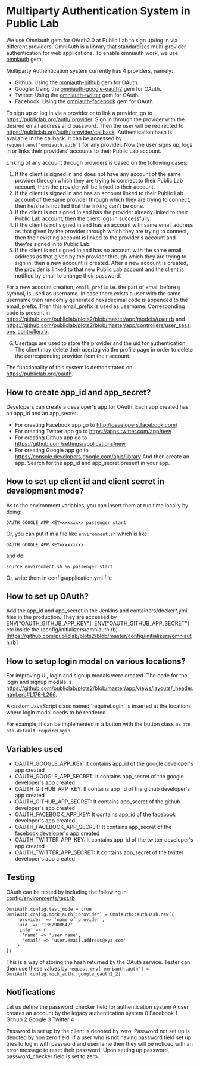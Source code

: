 # Multiparty Authentication System in Public Lab

We use Omniauth gem for OAuth2.0 at Public Lab to sign up/log in via different providers. OmniAuth is a library that standardizes multi-provider authentication for web applications. To enable omniauth work, we use [omniauth](https://github.com/omniauth/omniauth) gem.

Multiparty Authentication system currently has 4 providers, namely:
* Github: Using the [omniauth-github](https://github.com/omniauth/omniauth-github) gem for OAuth.
* Google: Using the [omniauth-google-oauth2](https://github.com/zquestz/omniauth-google-oauth2) gem for OAuth.
* Twitter: Using the [omniauth-twitter](https://github.com/arunagw/omniauth-twitter) gem for OAuth.
* Facebook: Using the [omniauth-facebook](https://github.com/mkdynamic/omniauth-facebook) gem for OAuth.

To sign up or log in via a provider or to link a provider, go to https://publiclab.org/auth/:provider. Sign in through the provider with the desired email address and password. Then the user will be redirected to https://publiclab.org/auth/:provider/callback. Authentication hash is available in the callback. It can be accessed by `request.env['omniauth.auth']` for any provider. Now the user signs up, logs in or links their providers' accounts to their Public Lab account.

Linking of any account through providers is based on the following cases:
1) If the client is signed in and does not have any account of the same provider through which they are trying to connect to their Public Lab account, then the provider will be linked to their account.
2) If the client is signed in and has an account linked to their Public Lab account of the same provider through which they are trying to connect, then he/she is notified that the linking can't be done.
3) If the client is not signed in and has the provider already linked to their Public Lab account, then the client logs in successfully.
4) If the client is not signed in and has an account with same email address as that given by the provider through which they are trying to connect, then their existing account is linked to the provider's account and they're signed in to Public Lab.
5) If the client is not signed in and has no account with the same email address as that given by the provider through which they are trying to sign in, then a new account is created. After a new account is created, the provider is linked to that new Public Lab account and the client is notified by email to change their password.

For a new account creation, `email_prefix` i.e. the part of email before `@` symbol, is used as username. In case there exists a user with the same username then randomly generated hexadecimal code is appended to the email_prefix. Then this email_prefix is used as username.
Corresponding code is present in https://github.com/publiclab/plots2/blob/master/app/models/user.rb and https://github.com/publiclab/plots2/blob/master/app/controllers/user_sessions_controller.rb.

6) Usertags are used to store the provider and the uid for authentication. The client may delete their usertag via the profile page in order to delete the corresponding provider from their account.

The functionality of this system is demonstrated on https://publiclab.org/oauth.  

## How to create app_id and app_secret?

Developers can create a developer's app for OAuth. Each app created has an app_id and an app_secret.
* For creating Facebook app go to http://developers.facebook.com/
* For creating Twitter app go to https://apps.twitter.com/app/new
* For creating Github app go to https://github.com/settings/applications/new
* For creating Google app go to https://console.developers.google.com/apis/library
And then create an app. Search for the app_id and app_secret present in your app.

## How to set up client id and client secret in development mode?

As to the environment variables, you can insert them at run time locally by doing:

```
OAUTH_GOOGLE_APP_KEY=xxxxxxxx passenger start
```

Or, you can put it in a file like `environment.sh` which is like:

```
OAUTH_GOOGLE_APP_KEY=xxxxxxxx
```

and do:

```
source environment.sh && passenger start
```

Or, write them in config/application.yml file

## How to set up OAuth?

Add the app_id and app_secret in the Jenkins and containers/docker*.yml files in the production.
They are accessed by ENV["OAUTH_GITHUB_APP_KEY"], ENV["OAUTH_GITHUB_APP_SECRET"] etc inside the (config/initializers/omniauth.rb)[https://github.com/publiclab/plots2/blob/master/config/initializers/omniauth.rb]

## How to setup login modal on various locations?

For improving UI, login and signup modals were created. The code for the login and signup modals is https://github.com/publiclab/plots2/blob/master/app/views/layouts/_header.html.erb#L176-L266.

A custom JavaScript class named 'requireLogin' is inserted at the locations where login modal needs to be rendered.

For example, it can be implemented in a button with the button class as `btn btn-default requireLogin`.

## Variables used

* OAUTH_GOOGLE_APP_KEY: It contains app_id of the google developer's app created
* OAUTH_GOOGLE_APP_SECRET: It contains app_secret of the google developer's app created
* OAUTH_GITHUB_APP_KEY: It contains app_id of the github developer's app created
* OAUTH_GITHUB_APP_SECRET: It contains app_secret of the github developer's app created
* OAUTH_FACEBOOK_APP_KEY: It contains app_id of the facebook developer's app created
* OAUTH_FACEBOOK_APP_SECRET: It contains app_secret of the facebook developer's app created
* OAUTH_TWITTER_APP_KEY: It contains app_id of the twitter developer's app created
* OAUTH_TWITTER_APP_SECRET: It contains app_secret of the twitter developer's app created

## Testing

OAuth can be tested by including the following in  [config/environments/test.rb](https://github.com/publiclab/plots2/blob/master/config/environments/test.rb)

```
OmniAuth.config.test_mode = true
OmniAuth.config.mock_auth[:provider] = OmniAuth::AuthHash.new({
    'provider' => 'name_of_provider',
    'uid' => '1357908642',
    'info' => {
      'name' => 'user name',
      'email' => 'user.email.address@xyz.com'
    }
})
```
This is a way of storing the hash returned by the OAuth service.
Tester can then use these values by
``request.env['omniauth.auth'] =  OmniAuth.config.mock_auth[:google_oauth2_2]``

## Notifications

Let us define the password_checker field for authentication system
A user creates an account by the legacy authentication system 0
Facebook 1
Github 2
Google 3
Twitter 4

Password is set up by the client is denoted by zero. Password not set up is denoted by non zero field.
If a user who is not having password field set up tries to log in with password and username then they will be noticed with an error message to reset their password.
Upon setting up password, password_checker field is set to zero. 
